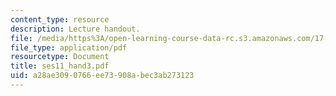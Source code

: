 ```yaml
---
content_type: resource
description: Lecture handout.
file: /media/https%3A/open-learning-course-data-rc.s3.amazonaws.com/17-55j-introduction-to-latin-american-studies-fall-2006/a28ae3090766ee73908abec3ab273123_ses11_hand3.pdf
file_type: application/pdf
resourcetype: Document
title: ses11_hand3.pdf
uid: a28ae309-0766-ee73-908a-bec3ab273123
---
```

